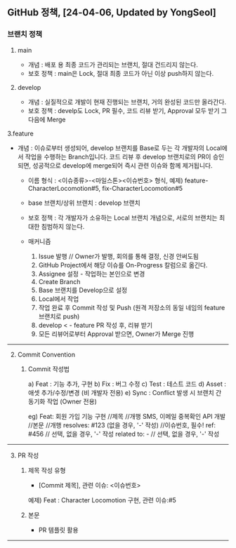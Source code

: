 ## GitHub 정책, [24-04-06, Updated by YongSeol]

### 브랜치 정책

1. main 

	- 개념 : 배포 용 최종 코드가 관리되는 브랜치, 절대 건드리지 않는다.
	- 보호 정책 : main은 Lock, 절대 최종 코드가 아닌 이상 push하지 않는다.

2. develop 

	- 개념 : 실질적으로 개발이 현재 진행되는 브랜치, 거의 완성된 코드만 올라간다.
	- 보호 정책 : develp도 Lock, PR 필수, 코드 리뷰 받기, Approval 모두 받기 그 다음에 Merge

3.feature

- 개념 : 이슈로부터 생성되어, develop 브랜치를 Base로 두는 각 개발자의 Local에서 작업을 수행하는 Branch입니다. 코드 리뷰 후 develop 브랜치로의 PR이 승인되면, 성공적으로 develop에 merge되어 즉시 관련 이슈와 함께 제거됩니다.
	- 이름 형식 : <이슈종류>-<마일스톤><이슈번호> 형식, 예제) feature-CharacterLocomotion#5, fix-CharacterLocomotion#5
	- base 브랜치/상위 브랜치 : develop 브랜치
	- 보호 정책 : 각 개발자가 소유하는 Local 브랜치 개념으로, 서로의 브랜치는 최대한 침범하지 않는다. 
	- 매커니즘
		
  		1. Issue 발행 // Owner가 발행, 회의를 통해 결정, 신경 안써도됨
		2. GitHub Project에서 해당 이슈를 On-Progress 칼럼으로 옮긴다.
		3. Assignee 설정 - 작업하는 본인으로 변경
		3. Create Branch 
		4. Base 브랜치를 Develop으로 설정 
		5. Local에서 작업
		6. 작업 완료 후 Commit 작성 및 Push (원격 저장소의 동일 네임의 feature 브랜치로 push)
		7. develop < - feature PR 작성 후, 리뷰 받기
		8. 모든 리뷰어로부터 Approval 받으면, Owner가 Merge 진행

************************************************************************************************************************************************************************

2. Commit Convention

	1. Commit 작성법
		
		a) Feat : 기능 추가, 구현
		b) Fix : 버그 수정 
		c) Test : 테스트 코드
		d) Asset : 애셋 추가/수정/변경 (비 개발자 전용)
		e) Sync : Conflict 발생 시 브랜치 간 동기화 작업 (Owner 전용)

		eg) 	Feat: 회원 가입 기능 구현		//제목
								//개행
			SMS, 이메일 중복확인 API 개발		//본문
								//개행
			resolves: #123 (없을 경우, '-' 작성)	//이슈번호, 필수!
			ref: #456				// 선택, 없을 경우, '-' 작성
			related to: -				// 선택, 없을 경우, '-' 작성


************************************************************************************************************************************************************************

3. PR 작성

	1. 제목 작성 유형

		- [Commit 제목], 관련 이슈: <이슈번호>

		예제) Feat : Character Locomotion 구현, 관련 이슈:#5

	2. 본문

		- PR 템플릿 활용

************************************************************************************************************************************************************************
